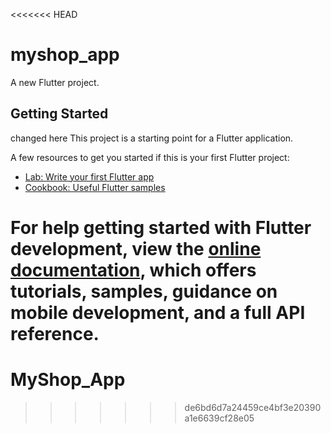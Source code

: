 <<<<<<< HEAD
# myshop_app

A new Flutter project.

## Getting Started
changed here
This project is a starting point for a Flutter application.

A few resources to get you started if this is your first Flutter project:

- [Lab: Write your first Flutter app](https://docs.flutter.dev/get-started/codelab)
- [Cookbook: Useful Flutter samples](https://docs.flutter.dev/cookbook)

For help getting started with Flutter development, view the
[online documentation](https://docs.flutter.dev/), which offers tutorials,
samples, guidance on mobile development, and a full API reference.
=======
# MyShop_App
>>>>>>> de6bd6d7a24459ce4bf3e20390a1e6639cf28e05

